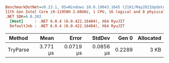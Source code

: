 ﻿``` ini

BenchmarkDotNet=v0.13.1, OS=Windows 10.0.19043.1645 (21H1/May2021Update)
11th Gen Intel Core i9-11950H 2.60GHz, 1 CPU, 16 logical and 8 physical cores
.NET SDK=6.0.202
  [Host]     : .NET 6.0.4 (6.0.422.16404), X64 RyuJIT
  DefaultJob : .NET 6.0.4 (6.0.422.16404), X64 RyuJIT


```
|   Method |     Mean |     Error |    StdDev |  Gen 0 | Allocated |
|--------- |---------:|----------:|----------:|-------:|----------:|
| TryParse | 3.771 μs | 0.0719 μs | 0.0856 μs | 0.2289 |      3 KB |
